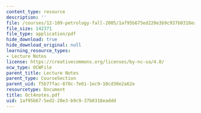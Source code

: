```yaml
---
content_type: resource
description: ''
file: /courses/12-109-petrology-fall-2005/1af95b675ed220e3b9c937b0318eaddd_Oct4notes.pdf
file_size: 142371
file_type: application/pdf
hide_download: true
hide_download_original: null
learning_resource_types:
- Lecture Notes
license: https://creativecommons.org/licenses/by-nc-sa/4.0/
ocw_type: OCWFile
parent_title: Lecture Notes
parent_type: CourseSection
parent_uid: f5b77fac-870c-7e61-1ec9-10cd30e2a62e
resourcetype: Document
title: Oct4notes.pdf
uid: 1af95b67-5ed2-20e3-b9c9-37b0318eaddd
---
```

